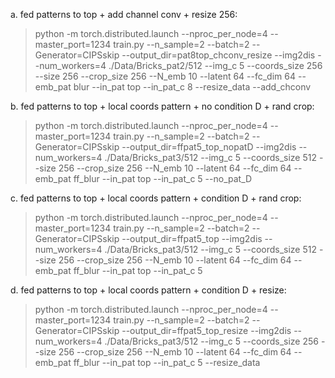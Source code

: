 

a. fed patterns to top + add channel conv + resize 256:

> python -m torch.distributed.launch --nproc_per_node=4 --master_port=1234 train.py --n_sample=2 --batch=2 --Generator=CIPSskip --output_dir=pat8top_chconv_resize --img2dis --num_workers=4 ./Data/Bricks_pat2/512 --img_c 5 --coords_size 256 --size 256 --crop_size 256 --N_emb 10 --latent 64 --fc_dim 64 --emb_pat blur --in_pat top --in_pat_c 8 --resize_data --add_chconv


b. fed patterns to top + local coords pattern + no condition D + rand crop:

> python -m torch.distributed.launch --nproc_per_node=4 --master_port=1234 train.py --n_sample=2 --batch=2 --Generator=CIPSskip --output_dir=ffpat5_top_nopatD --img2dis --num_workers=4 ./Data/Bricks_pat3/512 --img_c 5 --coords_size 512 --size 256 --crop_size 256 --N_emb 10 --latent 64 --fc_dim 64 --emb_pat ff_blur --in_pat top --in_pat_c 5 --no_pat_D

c. fed patterns to top + local coords pattern + condition D + rand crop:

> python -m torch.distributed.launch --nproc_per_node=4 --master_port=1234 train.py --n_sample=2 --batch=2 --Generator=CIPSskip --output_dir=ffpat5_top --img2dis --num_workers=4 ./Data/Bricks_pat3/512 --img_c 5 --coords_size 512 --size 256 --crop_size 256 --N_emb 10 --latent 64 --fc_dim 64 --emb_pat ff_blur --in_pat top --in_pat_c 5

d. fed patterns to top + local coords pattern + condition D + resize:

> python -m torch.distributed.launch --nproc_per_node=4 --master_port=1234 train.py --n_sample=2 --batch=2 --Generator=CIPSskip --output_dir=ffpat5_top_resize --img2dis --num_workers=4 ./Data/Bricks_pat3/512 --img_c 5 --coords_size 256 --size 256 --crop_size 256 --N_emb 10 --latent 64 --fc_dim 64 --emb_pat ff_blur --in_pat top --in_pat_c 5 --resize_data
